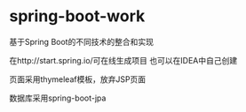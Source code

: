 # spring-boot-work
基于Spring Boot的不同技术的整合和实现

在http://start.spring.io/可在线生成项目
也可以在IDEA中自己创建

页面采用thymeleaf模板，放弃JSP页面

数据库采用spring-boot-jpa
